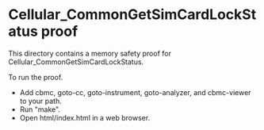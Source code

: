 # Cellular_CommonGetSimCardLockStatus proof

This directory contains a memory safety proof for
Cellular_CommonGetSimCardLockStatus.

To run the proof.

- Add cbmc, goto-cc, goto-instrument, goto-analyzer, and cbmc-viewer to your
  path.
- Run "make".
- Open html/index.html in a web browser.
